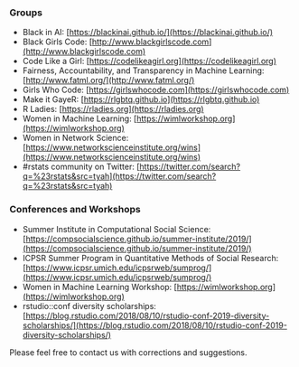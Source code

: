 ### Groups

- Black in AI: [https://blackinai.github.io/](https://blackinai.github.io/)
- Black Girls Code: [http://www.blackgirlscode.com](http://www.blackgirlscode.com)
- Code Like a Girl: [https://codelikeagirl.org](https://codelikeagirl.org)
- Fairness, Accountability, and Transparency in Machine Learning: [http://www.fatml.org/](http://www.fatml.org/)
- Girls Who Code: [https://girlswhocode.com](https://girlswhocode.com)
- Make it GayeR: [https://rlgbtq.github.io](https://rlgbtq.github.io)
- R Ladies: [https://rladies.org](https://rladies.org)
- Women in Machine Learning: [https://wimlworkshop.org](https://wimlworkshop.org)
- Women in Network Science: [https://www.networkscienceinstitute.org/wins](https://www.networkscienceinstitute.org/wins)
- #rstats community on Twitter: [https://twitter.com/search?q=%23rstats&src=tyah](https://twitter.com/search?q=%23rstats&src=tyah)

### Conferences and Workshops
- Summer Institute in Computational Social Science: [https://compsocialscience.github.io/summer-institute/2019/](https://compsocialscience.github.io/summer-institute/2019/)
- ICPSR Summer Program in Quantitative Methods of Social Research: [https://www.icpsr.umich.edu/icpsrweb/sumprog/](https://www.icpsr.umich.edu/icpsrweb/sumprog/)
- Women in Machine Learning Workshop: [https://wimlworkshop.org](https://wimlworkshop.org)
- rstudio::conf diversity scholarships: [https://blog.rstudio.com/2018/08/10/rstudio-conf-2019-diversity-scholarships/](https://blog.rstudio.com/2018/08/10/rstudio-conf-2019-diversity-scholarships/)


Please feel free to contact us with corrections and suggestions.
